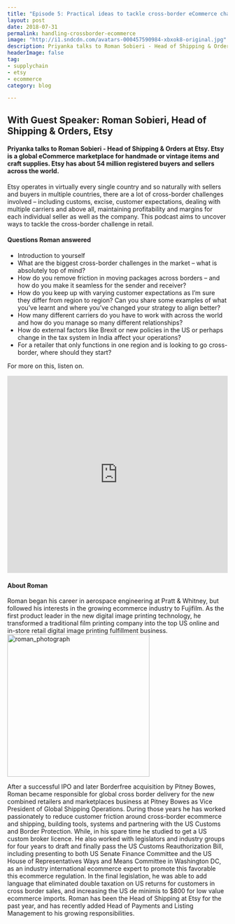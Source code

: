 ```yaml
---
title: "Episode 5: Practical ideas to tackle cross-border eCommerce challenges"
layout: post
date: 2018-07-31
permalink: handling-crossborder-ecommerce
image: "http://i1.sndcdn.com/avatars-000457590984-xbxok8-original.jpg"
description: Priyanka talks to Roman Sobieri - Head of Shipping & Orders at Etsy. Etsy is a global eCommerce marketplace for handmade or vintage items and craft supplies!
headerImage: false
tag:
- supplychain
- etsy
- ecommerce
category: blog

---
```

## With Guest Speaker: Roman Sobieri, Head of Shipping & Orders, Etsy
#### Priyanka talks to Roman Sobieri - Head of Shipping & Orders at Etsy. Etsy is a global eCommerce marketplace for handmade or vintage items and craft supplies. Etsy has about 54 million registered buyers and sellers across the world. 
Etsy operates in virtually every single country and so naturally with sellers and buyers in multiple countries, there are a lot of cross-border challenges involved – including customs, excise, customer expectations, dealing with multiple carriers and above all, maintaining profitability and margins for each individual seller as well as the company.
This podcast aims to uncover ways to tackle the cross-border challenge in retail. 



#### Questions Roman answered
- Introduction to yourself 
- What are the biggest cross-border challenges in the market – what is absolutely top of mind?
- How do you remove friction in moving packages across borders – and how do you make it seamless for the sender and receiver?
- How do you keep up with varying customer expectations as I’m sure they differ from region to region? Can you share some examples of what you’ve learnt and where you’ve changed your strategy to align better?
- How many different carriers do you have to work with across the world and how do you manage so many different relationships?
- How do external factors like Brexit or new policies in the US or perhaps change in the tax system in India affect your operations?
- For a retailer that only functions in one region and is looking to go cross-border, where should they start? 



For more on this, listen on.


<iframe width="100%" height="450" scrolling="no" frameborder="no" allow="autoplay" src="https://w.soundcloud.com/player/?url=https%3A//api.soundcloud.com/tracks/478569768&color=%235ba28e&auto_play=false&hide_related=false&show_comments=true&show_user=true&show_reposts=false&show_teaser=true&visual=true"></iframe>



#### About Roman

Roman began his career in aerospace engineering at Pratt & Whitney, but followed his interests in the growing ecommerce industry to Fujifilm.  As the first product leader in the new digital image printing technology, he transformed a traditional film printing company into the top US online and in-store retail digital image printing fulfillment business.
<img src= "http://www.scw-mag.com/images/Etsy_web_photo_1.jpeg" alt="roman_photograph" width="325px">


After a successful IPO and later Borderfree acquisition by Pitney Bowes, Roman became responsible for global cross border delivery for the new combined retailers and marketplaces business at Pitney Bowes as Vice President of Global Shipping Operations.  During those years he has worked passionately to reduce customer friction around cross-border ecommerce and shipping, building tools, systems and partnering with the US Customs and Border Protection.  While, in his spare time he studied to get a US custom broker licence. He also worked with legislators and industry groups for four years to draft and finally pass the US Customs Reauthorization Bill, including presenting to both US Senate Finance Committee and the US House of Representatives Ways and Means Committee in Washington DC, as an industry international ecommerce expert to promote this favorable this ecommerce regulation.  In the final legislation, he was able to add language that eliminated double taxation on US returns for customers in cross border sales, and increasing the US de minimis to $800 for low value ecommerce imports.
Roman has been the Head of Shipping at Etsy for the past year, and has recently added Head of Payments and Listing Management to his growing responsibilities.
